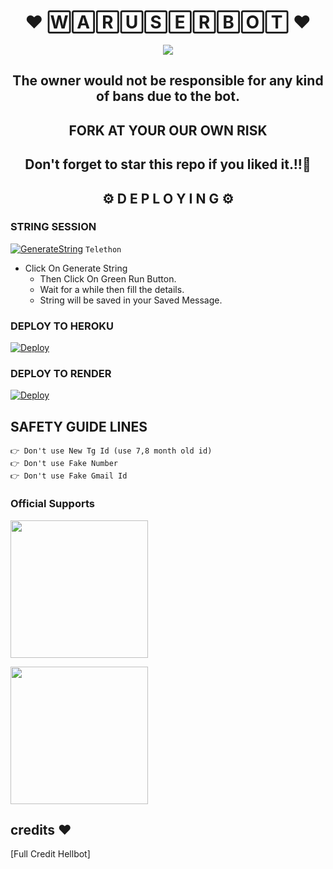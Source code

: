 <h1 align="center">❤️ 🅆🄰🅁🅄🅂🄴🅁🄱🄾🅃 ❤️</h1>

<p align="center">
  <img src="https://graph.org/file/1b2c46fbdf497467f539e.jpg">
</p>

  <h2 align= "center" >The owner would not be responsible for any kind of bans due to the bot.</h2>
  
<h2 align="center">FORK AT  YOUR OUR OWN RISK</h1>

<h2 align ="center">Don't forget to star this repo if you liked it.!!💝</h2>

<h2 align="center">⚙️ D E P L O Y I N G ⚙️</h2>


<h3>  STRING SESSION  </h3>
  
[![GenerateString](https://img.shields.io/badge/repl.it-generateString-yellowgreen)](https://generatestringsession.xabhish3k.repl.run) ``Telethon``


- Click On Generate String
    - Then Click On Green Run Button.
    - Wait for a while then fill the details.
    - String will be saved in your Saved Message.


<h3> DEPLOY TO HEROKU </h3>

[![Deploy](https://www.herokucdn.com/deploy/button.svg)](https://heroku.com/deploy)

<h3> DEPLOY TO RENDER </h3>

[![Deploy](https://render.com/images/deploy-to-render-button.svg)](https://render.com/deploy?repo=https://github.com/MeAbhish3k/waruserbot)

## SAFETY GUIDE LINES
```
👉 Don't use New Tg Id (use 7,8 month old id)
👉 Don't use Fake Number
👉 Don't use Fake Gmail Id
```

### Official Supports

   <a href="https://t.me/officeal_warrior_fedration"><img src="https://img.shields.io/badge/Channel%20Support%3F-yes-green?&style=flat-square?&logo=telegram" width=220px></a></p>
   <a href="https://t.me/officeal_warrior_fedration"><img src="https://img.shields.io/badge/Group%20Support%3F-yes-green?&style=flat-square?&logo=telegram" width=220px></a></p>



## credits ❤️

[Full Credit Hellbot]

















